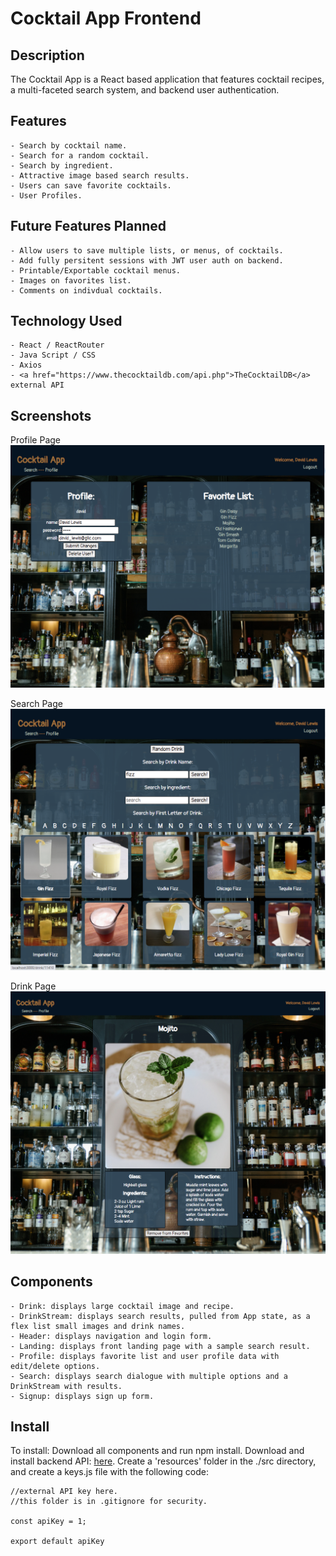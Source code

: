 # Cocktail App Frontend

## Description

The Cocktail App is a React based application that features cocktail recipes, a multi-faceted search system, and backend user authentication.  

## Features

    - Search by cocktail name.
    - Search for a random cocktail.
    - Search by ingredient.
    - Attractive image based search results.
    - Users can save favorite cocktails.
    - User Profiles.

## Future Features Planned

    - Allow users to save multiple lists, or menus, of cocktails.
    - Add fully persitent sessions with JWT user auth on backend.
    - Printable/Exportable cocktail menus.
    - Images on favorites list.
    - Comments on indivdual cocktails.

## Technology Used

    - React / ReactRouter
    - Java Script / CSS
    - Axios
    - <a href="https://www.thecocktaildb.com/api.php">TheCocktailDB</a> external API

## Screenshots

Profile Page
<img src="https://raw.githubusercontent.com/davidglic/project3-frontend/main/screenshots/screen-profile.png" style="width: 800px;"/>

Search Page
<img src="https://raw.githubusercontent.com/davidglic/project3-frontend/main/screenshots/screen-search.png" style="width: 800px;"/>

Drink Page
<img src="https://raw.githubusercontent.com/davidglic/project3-frontend/main/screenshots/screen-drink.png" style="width: 800px;"/>

## Components

    - Drink: displays large cocktail image and recipe.
    - DrinkStream: displays search results, pulled from App state, as a flex list small images and drink names.
    - Header: displays navigation and login form.
    - Landing: displays front landing page with a sample search result.
    - Profile: displays favorite list and user profile data with edit/delete options.
    - Search: displays search dialogue with multiple options and a DrinkStream with results.
    - Signup: displays sign up form.

## Install

To install:
Download all components and run npm install. 
Download and install backend API: <a href="https://github.com/davidglic/project3-backend">here</a>.
Create a 'resources' folder in the ./src directory, and create a keys.js file with the following code:
```
//external API key here. 
//this folder is in .gitignore for security.

const apiKey = 1;

export default apiKey
```


